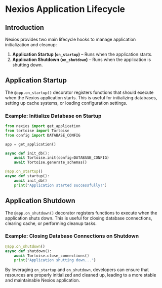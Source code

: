 # Nexios Application Lifecycle

## Introduction
Nexios provides two main lifecycle hooks to manage application initialization and cleanup:

1. **Application Startup (`on_startup`)** – Runs when the application starts.
2. **Application Shutdown (`on_shutdown`)** – Runs when the application is shutting down.

## Application Startup
The `@app.on_startup()` decorator registers functions that should execute when the Nexios application starts. This is useful for initializing databases, setting up cache systems, or loading configuration settings.

### Example: Initialize Database on Startup
```python
from nexios import get_application
from tortoise import Tortoise
from config import DATABASE_CONFIG

app = get_application()

async def init_db():
    await Tortoise.init(config=DATABASE_CONFIG)
    await Tortoise.generate_schemas()

@app.on_startup()
async def startup():
    await init_db()
    print("Application started successfully!")
```

## Application Shutdown
The `@app.on_shutdown()` decorator registers functions to execute when the application shuts down. This is useful for closing database connections, clearing cache, or performing cleanup tasks.

### Example: Closing Database Connections on Shutdown
```python
@app.on_shutdown()
async def shutdown():
    await Tortoise.close_connections()
    print("Application shutting down...")
```

By leveraging `on_startup` and `on_shutdown`, developers can ensure that resources are properly initialized and cleaned up, leading to a more stable and maintainable Nexios application.

